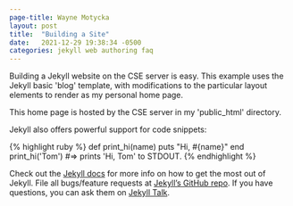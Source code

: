 ```yaml
---
page-title: Wayne Motycka
layout: post
title:  "Building a Site"
date:   2021-12-29 19:38:34 -0500
categories: jekyll web authoring faq
---
```


Building a Jekyll website on the CSE server is easy.
This example uses the Jekyll basic 'blog' template, with modifications
to the particular layout elements to render as my personal home page.

This home page is hosted by the CSE server in my 'public_html' directory.


Jekyll also offers powerful support for code snippets:

{% highlight ruby %}
def print_hi(name)
  puts "Hi, #{name}"
end
print_hi('Tom')
#=> prints 'Hi, Tom' to STDOUT.
{% endhighlight %}

Check out the [Jekyll docs][jekyll-docs] for more info on how to get the most out of Jekyll. File all bugs/feature requests at [Jekyll’s GitHub repo][jekyll-gh]. If you have questions, you can ask them on [Jekyll Talk][jekyll-talk].

[jekyll-docs]: https://jekyllrb.com/docs/home
[jekyll-gh]:   https://github.com/jekyll/jekyll
[jekyll-talk]: https://talk.jekyllrb.com/
[home]: https://cse.unl.edu/~wmotycka
